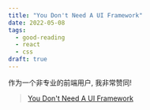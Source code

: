 ```yaml
---
title: "You Don't Need A UI Framework"
date: 2022-05-08
tags:
  - good-reading
  - react
  - css
draft: true
---
```


作为一个非专业的前端用户, 我非常赞同!

> [You Don't Need A UI Framework](https://www.smashingmagazine.com/2022/05/you-dont-need-ui-framework)
